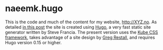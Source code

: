 # naeemk.hugo

This is the code and much of the content for my website, http://XYZ.no. As detailed [in this post](http://kieranhealy.org/blog/archives/2014/02/24/powered-by-hugo/) the site is created using [Hugo](http://gohugo.io/), a very fast static site generator written by Steve Francia. The present version uses the [Kube CSS framework](http://imperavi.com/kube/), takes advantage of a site design by [Greg Restall](http://consequently.org), and requires Hugo version 0.15 or higher.

